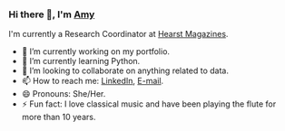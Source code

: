 ### Hi there 👋, I'm [Amy](https://www.linkedin.com/in/amyli97/)

I'm currently a Research Coordinator at [Hearst Magazines](https://www.hearst.com/magazines).

- 🔭 I’m currently working on my portfolio.
- 🌱 I’m currently learning Python.
- 👯 I’m looking to collaborate on anything related to data.
- 📫 How to reach me: [LinkedIn](https://www.linkedin.com/in/amyli97/), [E-mail](mailto:amyli07cd@gmail.com).
- 😄 Pronouns: She/Her.
- ⚡ Fun fact: I love classical music and have been playing the flute for more than 10 years.